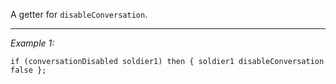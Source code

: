 A getter for `disableConversation`.


---
*Example 1:*
```sqf
if (conversationDisabled soldier1) then { soldier1 disableConversation false };
```